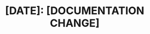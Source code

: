 ---
name: Documentation issue
about: Use this template for tracking documentation changes.
title: "[DATE]: [DOCUMENTATION CHANGE]"
labels: needs triage
assignees: brunoborges
---